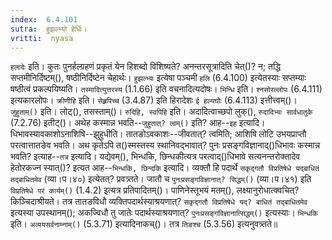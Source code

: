 ```yaml
---
index:  6.4.101
sutra:  हुझल्भ्यो हेर्धिः।
vritti:  nyasa
---
```


`हलादेः` इति। कुतः पुनर्हल्ग्रहणं प्रकृतं येन हिशब्दो विशिष्यते? अनन्तरसूत्रादिति चेत्()? न; तद्धि सप्तमीनिर्दिष्टम्(), षष्ठीनिर्दिष्टेन चेहार्थः। `हुझल्भ्यः` इत्येषा पञ्चमी `हलि` (6.4.100) इत्येतस्याः सप्तम्याः षष्ठीत्वं प्रकल्पयिष्यति। `तस्मादित्युत्तरस्य` (1.1.66) इति वचनादित्यदोषः। `भिन्धि` इति। `श्नसोरल्लोपः` (6.4.111) इत्यकारलोपः। `क्रीणीहि` इति। `सेह्र्रपिच्च` (3.4.87) इति हिरादेशः `ई हल्यघोः` (6.4.113) इत्तीत्त्वम्()। `जुहुताम्()` इति। लोट्(), तसस्ताम्()। `रुदिहि, स्वपिहि` इति। अदादित्वाच्छपो लुक्(), `रुदादिभ्यः सार्वधातुके` (7.2.76) इतीट्()। 
अथेह कस्मान्न भवति--`जुहुतात्? त्वम्()` इति? आह--`इह` इत्यादि। धिभावस्यावकाशोऽनाशिषि--झुहुधीति। तातङोऽवकाशः--जीवतात्? त्वमिति; आशिषि लोटि उभयप्राप्तौ परत्वात्तातङेव भवति। अथ कृतेऽपि त()स्मस्तस्य स्थानिवद्भावात्? पुनः प्रसङ्गविज्ञानाद्()धिभावः कस्मान्न भवति? इत्याह--`तत्र` इत्यादि। 
यद्येवम्(), भिन्धकि, छिन्धकीत्यत्र परत्वाद्()धिभावे सत्यनन्तरोक्तादेव हेतोरकज्न स्यात्()? इत्यत आह--`भिन्धकि, छिन्दकि` इत्यादि। व्यक्तौ हि पदार्थे `सकृद्गतौ विप्रतिषेधे यद्बाधितं तद्बाधितमेव` (व्या।प।४०) इत्येतत्? प्रवत्र्तते। जातौ च `पुनःप्रसङ्गविज्ञानात्? सिद्धम्()` (व्या।प।४१) इति `विप्रतिषेधे परं कार्यम्()` (1.4.2) इत्यत्र प्रतिपादितम्()। पाणिनेस्तूभयं मतम्(), लक्ष्यानुरोधात्क्वचित्? किञ्चिदाश्रीयते। तत्र तातङविधौ व्यक्तिपदार्थस्याश्रयणात्? `सकृद्गतौ विप्रतिषेधे यद्? बाधितं तद्बाधितमेव` इत्यस्या उपस्थानम्(); अकज्विधौ तु जातेः पदार्थस्याश्रयणात्? `पुनःप्रसङ्गविज्ञानात्सिद्धम्()` इत्यस्याः। `भिन्धकि` इति। `अव्ययसर्वनाम्नाम्()` (5.3.71) इत्यादिनाकच्()। तत्र `तिङश्च` (5.3.56) इत्यनुवत्र्तते॥
